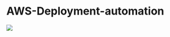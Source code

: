 # AWS-Deployment-automation
![](https://img.shields.io/static/v1?label=redux&message=redux&color=red)
